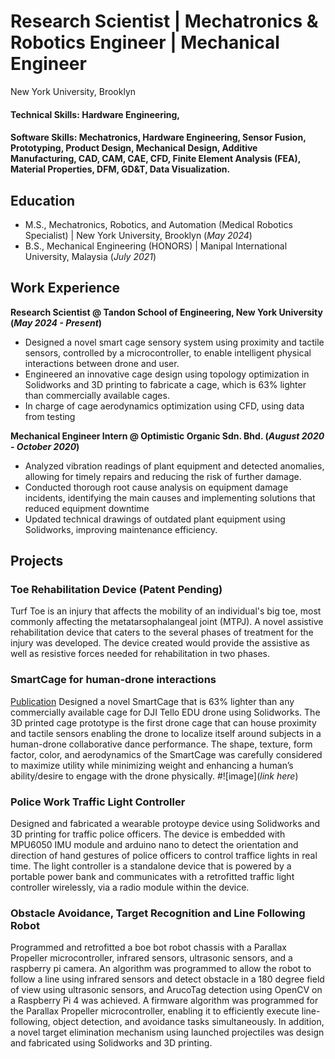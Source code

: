 # Research Scientist | Mechatronics & Robotics Engineer | Mechanical Engineer
New York University, Brooklyn

#### Technical Skills: Hardware Engineering, 
#### Software Skills:  Mechatronics, Hardware Engineering, Sensor Fusion, Prototyping, Product Design, Mechanical Design, Additive Manufacturing, CAD, CAM, CAE, CFD, Finite Element Analysis (FEA), Material Properties, DFM, GD&T, Data Visualization.

## Education						       		
- M.S., Mechatronics, Robotics, and Automation (Medical Robotics Specialist) | New York University, Brooklyn (_May 2024_)	 			        		
- B.S., Mechanical Engineering (HONORS)                                      | Manipal International University, Malaysia (_July 2021_)

## Work Experience
**Research Scientist @ Tandon School of Engineering, New York University (_May 2024 - Present_)**
- Designed a novel smart cage sensory system using proximity and tactile sensors, controlled by a microcontroller, to enable intelligent physical interactions between drone and user.
- Engineered an innovative cage design using topology optimization in Solidworks and 3D printing to fabricate a cage, which is 63% lighter than commercially available cages.
- In charge of cage aerodynamics optimization using CFD, using data from testing

**Mechanical Engineer Intern @ Optimistic Organic Sdn. Bhd. (_August 2020 - October 2020_)**
- Analyzed vibration readings of plant equipment and detected anomalies, allowing for timely repairs and reducing the risk of further damage.
- Conducted thorough root cause analysis on equipment damage incidents, identifying the main causes and implementing solutions that reduced equipment downtime
- Updated technical drawings of outdated plant equipment using Solidworks, improving maintenance efficiency.


## Projects

### Toe Rehabilitation Device (Patent Pending)
Turf Toe is an injury that affects the mobility of an individual's big toe, most commonly affecting the metatarsophalangeal joint (MTPJ). A novel assistive rehabilitation device that caters to the several phases of treatment for the injury was developed. The device created would provide the assistive as well as resistive forces needed for rehabilitation in two phases.
<!-- - Phase One of the device provides gentle stretching exercises to help regain motion. As the initial pain subsides, regular controlled motion needs to be offered to the big toe providing pitch and yaw motion in the form of assistive motion with the help of motors.
- Phase Two of toe rehab involves stresses that are slowly applied to the tissues. In this phase, the device will enable the patient to apply pressure on the toe in the downward direction to build muscle strength and count the number of repetitions for the same to facilitate a routine for rehabilitation exercises. No active forces need to be added to the main toe. There is resistance provided to the user with the help of the servo motor, which they must overcome. -->


### SmartCage for human-drone interactions
[Publication](https://www.researchgate.net/publication/369195638_A_Drone_Teacher_Designing_Physical_Human-Drone_Interactions_for_Movement_Instruction) 
Designed a novel SmartCage that is 63% lighter than any commercially available cage for DJI Tello EDU drone using Solidworks. The 3D printed cage prototype is the first drone cage that can house proximity and tactile sensors enabling the drone to localize itself around subjects in a human-drone collaborative dance performance. The shape, texture, form factor, color, and aerodynamics of the SmartCage was carefully considered to maximize utility while minimizing weight and enhancing a human’s ability/desire to engage with the drone physically. 
#![image](*link here*)


### Police Work Traffic Light Controller
Designed and fabricated a wearable protoype device using Solidworks and 3D printing for traffic police officers. The device is embedded with MPU6050 IMU module and arduino nano to detect the orientation and direction of hand gestures of police officers to control traffice lights in real time. The light controller is a standalone device that is powered by a portable power bank and communicates with a retrofitted traffic light controller wirelessly, via a radio module within the device.


### Obstacle Avoidance, Target Recognition and Line Following Robot
Programmed and retrofitted a boe bot robot chassis with a Parallax Propeller microcontroller, infrared sensors, ultrasonic sensors, and a raspberry pi camera. An algorithm was programmed to allow the robot to follow a line using infrared sensors and detect obstacle in a 180 degree field of view using ultrasonic sensors, and ArucoTag detection using OpenCV on a Raspberry Pi 4 was achieved. A firmware algorithm was programmed for the Parallax Propeller microcontroller, enabling it to efficiently execute line-following, object detection, and avoidance tasks simultaneously. In addition, a novel target elimination mechanism using launched projectiles was design and fabricated using Solidworks and 3D printing. 
